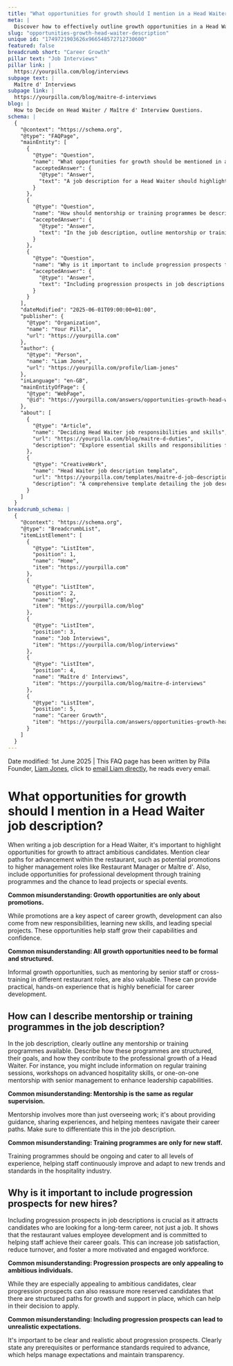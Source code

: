 ```yaml
---
title: "What opportunities for growth should I mention in a Head Waiter job description?"
meta: |
  Discover how to effectively outline growth opportunities in a Head Waiter job description to attract and retain ambitious candidates.
slug: "opportunities-growth-head-waiter-description"
unique id: "1749721903626x966548572712730600"
featured: false
breadcrumb short: "Career Growth"
pillar text: "Job Interviews"
pillar link: |
  https://yourpilla.com/blog/interviews
subpage text: |
  Maître d' Interviews
subpage link: |
  https://yourpilla.com/blog/maitre-d-interviews
blog: |
  How to Decide on Head Waiter / Maître d' Interview Questions.
schema: |
  {
    "@context": "https://schema.org",
    "@type": "FAQPage",
    "mainEntity": [
      {
        "@type": "Question",
        "name": "What opportunities for growth should be mentioned in a Head Waiter job description?",
        "acceptedAnswer": {
          "@type": "Answer",
          "text": "A job description for a Head Waiter should highlight opportunities for growth to attract ambitious candidates. Include clear paths for advancement within the restaurant, potential promotions to roles like Restaurant Manager or Maître d', opportunities for professional development through training programmes, and the chance to lead projects or special events. Informal opportunities, like mentoring by senior staff or cross-training in different roles, are as beneficial as formal training, offering practical experience essential for career development."
        }
      },
      {
        "@type": "Question",
        "name": "How should mentorship or training programmes be described in a Head Waiter job description?",
        "acceptedAnswer": {
          "@type": "Answer",
          "text": "In the job description, outline mentorship or training programmes available, detailing their structure, goals, and contribution to professional growth. Include regular training sessions, workshops on advanced hospitality skills, or one-on-one mentorship with senior management, which help enhance leadership capabilities and support continuous personal and professional development."
        }
      },
      {
        "@type": "Question",
        "name": "Why is it important to include progression prospects for new hires in a job description?",
        "acceptedAnswer": {
          "@type": "Answer",
          "text": "Including progression prospects in job descriptions attracts candidates looking for a long-term career and shows that the restaurant values employee development. It increases job satisfaction, reduces turnover, and helps build a motivated and engaged workforce. Be clear about prerequisites or performance standards for advancement to manage expectations and maintain transparency."
        }
      }
    ],
    "dateModified": "2025-06-01T09:00:00+01:00",
    "publisher": {
      "@type": "Organization",
      "name": "Your Pilla",
      "url": "https://yourpilla.com"
    },
    "author": {
      "@type": "Person",
      "name": "Liam Jones",
      "url": "https://yourpilla.com/profile/liam-jones"
    },
    "inLanguage": "en-GB",
    "mainEntityOfPage": {
      "@type": "WebPage",
      "@id": "https://yourpilla.com/answers/opportunities-growth-head-waiter-description"
    },
    "about": [
      {
        "@type": "Article",
        "name": "Deciding Head Waiter job responsibilities and skills",
        "url": "https://yourpilla.com/blog/maitre-d-duties",
        "description": "Explore essential skills and responsibilities for a Head Waiter, enhancing recruitment efforts and job role clarity."
      },
      {
        "@type": "CreativeWork",
        "name": "Head Waiter job description template",
        "url": "https://yourpilla.com/templates/maitre-d-job-description",
        "description": "A comprehensive template detailing the job description of a Head Waiter, useful for creating effective and clear job posts."
      }
    ]
  }
breadcrumb_schema: |
  {
    "@context": "https://schema.org",
    "@type": "BreadcrumbList",
    "itemListElement": [
      {
        "@type": "ListItem",
        "position": 1,
        "name": "Home",
        "item": "https://yourpilla.com"
      },
      {
        "@type": "ListItem",
        "position": 2,
        "name": "Blog",
        "item": "https://yourpilla.com/blog"
      },
      {
        "@type": "ListItem",
        "position": 3,
        "name": "Job Interviews",
        "item": "https://yourpilla.com/blog/interviews"
      },
      {
        "@type": "ListItem",
        "position": 4,
        "name": "Maître d' Interviews",
        "item": "https://yourpilla.com/blog/maitre-d-interviews"
      },
      {
        "@type": "ListItem",
        "position": 5,
        "name": "Career Growth",
        "item": "https://yourpilla.com/answers/opportunities-growth-head-waiter-description"
      }
    ]
  }
---
```


Date modified: 1st June 2025 | This FAQ page has been written by Pilla Founder, [Liam Jones](https://yourpilla.com/profile/liam-jones), click to [email Liam directly](https://mailto:liam@yourpilla.com), he reads every email.

# What opportunities for growth should I mention in a Head Waiter job description?

When writing a job description for a Head Waiter, it's important to highlight opportunities for growth to attract ambitious candidates. Mention clear paths for advancement within the restaurant, such as potential promotions to higher management roles like Restaurant Manager or Maître d'. Also, include opportunities for professional development through training programmes and the chance to lead projects or special events.

**Common misunderstanding: Growth opportunities are only about promotions.**

While promotions are a key aspect of career growth, development can also come from new responsibilities, learning new skills, and leading special projects. These opportunities help staff grow their capabilities and confidence.

**Common misunderstanding: All growth opportunities need to be formal and structured.**

Informal growth opportunities, such as mentoring by senior staff or cross-training in different restaurant roles, are also valuable. These can provide practical, hands-on experience that is highly beneficial for career development.

## How can I describe mentorship or training programmes in the job description?

In the job description, clearly outline any mentorship or training programmes available. Describe how these programmes are structured, their goals, and how they contribute to the professional growth of a Head Waiter. For instance, you might include information on regular training sessions, workshops on advanced hospitality skills, or one-on-one mentorship with senior management to enhance leadership capabilities.

**Common misunderstanding: Mentorship is the same as regular supervision.**

Mentorship involves more than just overseeing work; it's about providing guidance, sharing experiences, and helping mentees navigate their career paths. Make sure to differentiate this in the job description.

**Common misunderstanding: Training programmes are only for new staff.**

Training programmes should be ongoing and cater to all levels of experience, helping staff continuously improve and adapt to new trends and standards in the hospitality industry.

## Why is it important to include progression prospects for new hires?

Including progression prospects in job descriptions is crucial as it attracts candidates who are looking for a long-term career, not just a job. It shows that the restaurant values employee development and is committed to helping staff achieve their career goals. This can increase job satisfaction, reduce turnover, and foster a more motivated and engaged workforce.

**Common misunderstanding: Progression prospects are only appealing to ambitious individuals.**

While they are especially appealing to ambitious candidates, clear progression prospects can also reassure more reserved candidates that there are structured paths for growth and support in place, which can help in their decision to apply.

**Common misunderstanding: Including progression prospects can lead to unrealistic expectations.**

It's important to be clear and realistic about progression prospects. Clearly state any prerequisites or performance standards required to advance, which helps manage expectations and maintain transparency.
